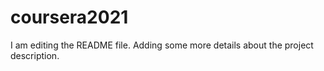 # coursera2021
I am editing the README file. Adding some more details about the project description.
